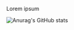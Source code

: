 Lorem ipsum

![Anurag's GitHub stats](https://github-readme-stats.vercel.app/api?username=kriswilczek&theme=radical=true)
